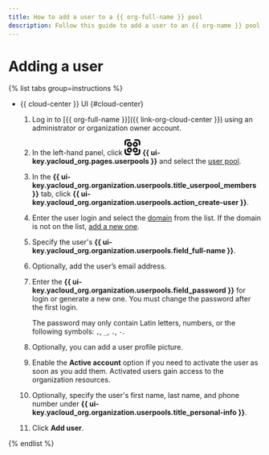 ```yaml
---
title: How to add a user to a {{ org-full-name }} pool
description: Follow this guide to add a user to an {{ org-name }} pool.
---
```


# Adding a user


{% list tabs group=instructions %}

- {{ cloud-center }} UI {#cloud-center}

  1. Log in to [{{ org-full-name }}]({{ link-org-cloud-center }}) using an administrator or organization owner account.
  1. In the left-hand panel, click ![userpool](../../../_assets/organization/userpool.svg) **{{ ui-key.yacloud_org.pages.userpools }}** and select the [user pool](../../../organization/concepts/user-pools.md).  
  1. In the **{{ ui-key.yacloud_org.organization.userpools.title_userpool_members }}** tab, click **{{ ui-key.yacloud_org.organization.userpools.action_create-user }}**.
  1. Enter the user login and select the [domain](../../concepts/domains.md) from the list. If the domain is not on the list, [add a new one](add-domain.md).
  1. Specify the user's **{{ ui-key.yacloud_org.organization.userpools.field_full-name }}**.  
  1. Optionally, add the user’s email address.
  1. Enter the **{{ ui-key.yacloud_org.organization.userpools.field_password }}** for login or generate a new one. You must change the password after the first login.

     The password may only contain Latin letters, numbers, or the following symbols: `,`, `_`, `.`, `-`.

  1. Optionally, you can add a user profile picture.
  1. Enable the **Active account** option if you need to activate the user as soon as you add them. Activated users gain access to the organization resources.
  1. Optionally, specify the user's first name, last name, and phone number under **{{ ui-key.yacloud_org.organization.userpools.title_personal-info }}**.
  1. Click **Add user**.

{% endlist %}